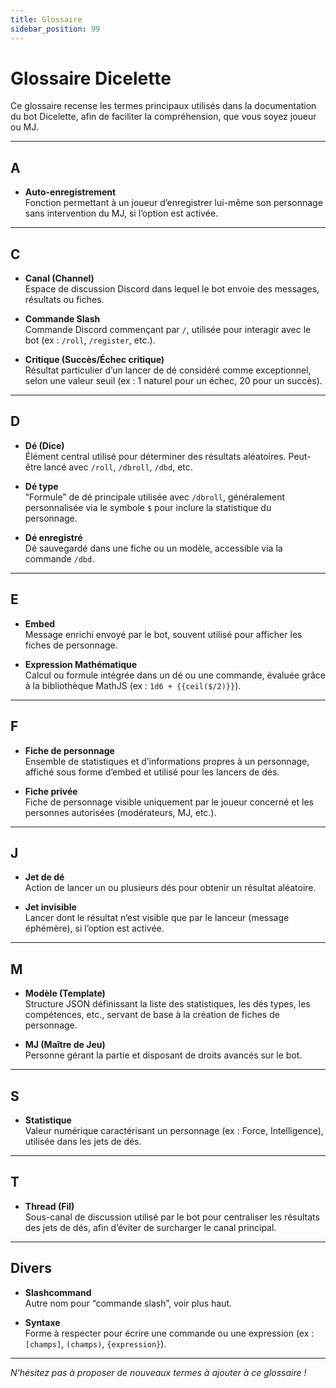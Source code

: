 ```yaml
---
title: Glossaire
sidebar_position: 99
---
```


# Glossaire Dicelette

Ce glossaire recense les termes principaux utilisés dans la documentation du bot Dicelette, afin de faciliter la compréhension, que vous soyez joueur ou MJ.

---

## A

- **Auto-enregistrement**  
  Fonction permettant à un joueur d’enregistrer lui-même son personnage sans intervention du MJ, si l’option est activée.

---

## C

- **Canal (Channel)**  
  Espace de discussion Discord dans lequel le bot envoie des messages, résultats ou fiches.

- **Commande Slash**  
  Commande Discord commençant par `/`, utilisée pour interagir avec le bot (ex : `/roll`, `/register`, etc.).

- **Critique (Succès/Échec critique)**  
  Résultat particulier d’un lancer de dé considéré comme exceptionnel, selon une valeur seuil (ex : 1 naturel pour un échec, 20 pour un succès).

---

## D

- **Dé (Dice)**  
  Élément central utilisé pour déterminer des résultats aléatoires. Peut-être lancé avec `/roll`, `/dbroll`, `/dbd`, etc.

- **Dé type**  
  “Formule” de dé principale utilisée avec `/dbroll`, généralement personnalisée via le symbole `$` pour inclure la statistique du personnage.

- **Dé enregistré**  
  Dé sauvegardé dans une fiche ou un modèle, accessible via la commande `/dbd`.

---

## E

- **Embed**  
  Message enrichi envoyé par le bot, souvent utilisé pour afficher les fiches de personnage.

- **Expression Mathématique**  
  Calcul ou formule intégrée dans un dé ou une commande, évaluée grâce à la bibliothèque MathJS (ex : `1d6 + {{ceil($/2)}}`).

---

## F

- **Fiche de personnage**  
  Ensemble de statistiques et d’informations propres à un personnage, affiché sous forme d’embed et utilisé pour les lancers de dés.

- **Fiche privée**  
  Fiche de personnage visible uniquement par le joueur concerné et les personnes autorisées (modérateurs, MJ, etc.).

---

## J

- **Jet de dé**  
  Action de lancer un ou plusieurs dés pour obtenir un résultat aléatoire.

- **Jet invisible**  
  Lancer dont le résultat n’est visible que par le lanceur (message éphémère), si l’option est activée.

---

## M

- **Modèle (Template)**  
  Structure JSON définissant la liste des statistiques, les dés types, les compétences, etc., servant de base à la création de fiches de personnage.

- **MJ (Maître de Jeu)**  
  Personne gérant la partie et disposant de droits avancés sur le bot.

---

## S

- **Statistique**  
  Valeur numérique caractérisant un personnage (ex : Force, Intelligence), utilisée dans les jets de dés.

---

## T

- **Thread (Fil)**  
  Sous-canal de discussion utilisé par le bot pour centraliser les résultats des jets de dés, afin d’éviter de surcharger le canal principal.

---

## Divers

- **Slashcommand**  
  Autre nom pour “commande slash”, voir plus haut.

- **Syntaxe**  
  Forme à respecter pour écrire une commande ou une expression (ex : `[champs]`, `(champs)`, `{expression}`).

---

_N’hésitez pas à proposer de nouveaux termes à ajouter à ce glossaire !_